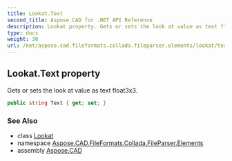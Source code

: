 ```yaml
---
title: Lookat.Text
second_title: Aspose.CAD for .NET API Reference
description: Lookat property. Gets or sets the look at value as text float3x3
type: docs
weight: 30
url: /net/aspose.cad.fileformats.collada.fileparser.elements/lookat/text/
---
```

## Lookat.Text property

Gets or sets the look at value as text float3x3.

```csharp
public string Text { get; set; }
```

### See Also

* class [Lookat](../)
* namespace [Aspose.CAD.FileFormats.Collada.FileParser.Elements](../../lookat/)
* assembly [Aspose.CAD](../../../)


